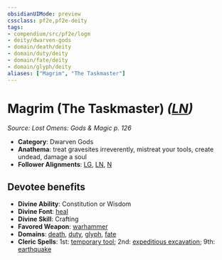 ```yaml
---
obsidianUIMode: preview
cssclass: pf2e,pf2e-deity
tags:
- compendium/src/pf2e/logm
- deity/dwarven-gods
- domain/death/deity
- domain/duty/deity
- domain/fate/deity
- domain/glyph/deity
aliases: ["Magrim", "The Taskmaster"]
---
```

# Magrim (The Taskmaster) *([LN](rules/traits/ln-b1.md "Lawful Neutral Alignment Trait"))*  
*Source: Lost Omens: Gods & Magic p. 126*  

- **Category**: Dwarven Gods
- **Anathema**: treat gravesites irreverently, mistreat your tools, create undead, damage a soul
- **Follower Alignments**: [LG](rules/traits/lg-b1.md "Lawful Good Alignment Trait"), [LN](rules/traits/ln-b1.md "Lawful Neutral Alignment Trait"), [N](rules/traits/n-b1.md "Neutral Alignment Trait")

## Devotee benefits

- **Divine Ability**: Constitution or Wisdom
- **Divine Font**: [heal](heal.md)
- **Divine Skill**: Crafting
- **Favored Weapon**: [warhammer](warhammer.md)
- **Domains**: [death](Reference/Compendium/Setting/domains.md#Death), [duty](Reference/Compendium/Setting/domains.md#Duty), [glyph](Reference/Compendium/Setting/domains.md#Glyph), [fate](Reference/Compendium/Setting/domains.md#Fate)
- **Cleric Spells**: 1st: [temporary tool](temporary-tool-logm.md); 2nd: [expeditious excavation](expeditious-excavation-logm.md); 9th: [earthquake](earthquake.md)